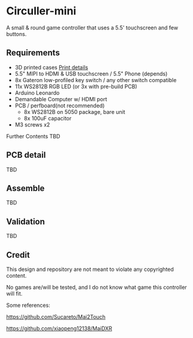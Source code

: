 # Circuller-mini
A small &amp; round game controller that uses a 5.5' touchscreen and few buttons.

## Requirements

- 3D printed cases [Print details](1.%20Model/readme.md)
- 5.5" MIPI to HDMI & USB touchscreen / 5.5" Phone (depends)
- 8x Gateron low-profiled key switch / any other switch compatible
- 11x WS2812B RGB LED (or 3x with pre-build PCB)
- Arduino Leonardo
- Demandable Computer w/ HDMI port
- PCB / perfboard(not recommended)
    - 8x WS2812B on 5050 package, bare unit
    - 8x 100uF capacitor
- M3 screws x2

Further Contents TBD

## PCB detail

TBD

## Assemble

TBD

## Validation

TBD

## Credit

This design and repository are not meant to violate any copyrighted content.

No games are/will be tested, and I do not know what game this controller will fit.

Some references: 

https://github.com/Sucareto/Mai2Touch

https://github.com/xiaopeng12138/MaiDXR
